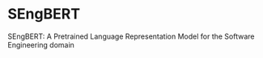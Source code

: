 # SEngBERT
SEngBERT: A Pretrained Language Representation Model for the Software Engineering domain
